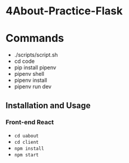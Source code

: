 # 4About-Practice-Flask

# Commands

- ./scripts/script.sh
- cd code
- pip install pipenv
- pipenv shell
- pipenv install
- pipenv run dev

## Installation and Usage

### Front-end React
- `cd uabout`
- `cd client`
- `npm install`
- `npm start`
